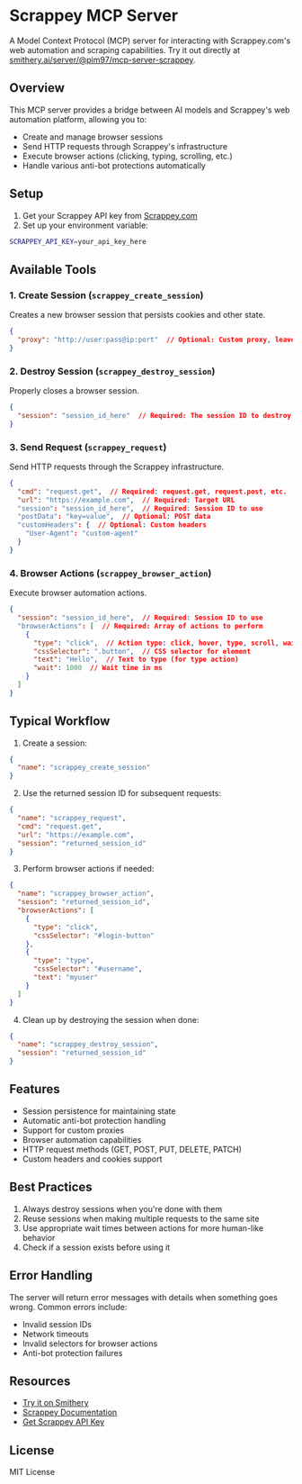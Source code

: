 # Scrappey MCP Server

A Model Context Protocol (MCP) server for interacting with Scrappey.com's web automation and scraping capabilities. Try it out directly at [smithery.ai/server/@pim97/mcp-server-scrappey](https://smithery.ai/server/@pim97/mcp-server-scrappey).

## Overview

This MCP server provides a bridge between AI models and Scrappey's web automation platform, allowing you to:
- Create and manage browser sessions
- Send HTTP requests through Scrappey's infrastructure
- Execute browser actions (clicking, typing, scrolling, etc.)
- Handle various anti-bot protections automatically

## Setup

1. Get your Scrappey API key from [Scrappey.com](https://scrappey.com)
2. Set up your environment variable:
```bash
SCRAPPEY_API_KEY=your_api_key_here
```

## Available Tools

### 1. Create Session (`scrappey_create_session`)
Creates a new browser session that persists cookies and other state.

```json
{
  "proxy": "http://user:pass@ip:port"  // Optional: Custom proxy, leave empty for default
}
```

### 2. Destroy Session (`scrappey_destroy_session`)
Properly closes a browser session.

```json
{
  "session": "session_id_here"  // Required: The session ID to destroy
}
```

### 3. Send Request (`scrappey_request`)
Send HTTP requests through the Scrappey infrastructure.

```json
{
  "cmd": "request.get",  // Required: request.get, request.post, etc.
  "url": "https://example.com",  // Required: Target URL
  "session": "session_id_here",  // Required: Session ID to use
  "postData": "key=value",  // Optional: POST data
  "customHeaders": {  // Optional: Custom headers
    "User-Agent": "custom-agent"
  }
}
```

### 4. Browser Actions (`scrappey_browser_action`)
Execute browser automation actions.

```json
{
  "session": "session_id_here",  // Required: Session ID to use
  "browserActions": [  // Required: Array of actions to perform
    {
      "type": "click",  // Action type: click, hover, type, scroll, wait
      "cssSelector": ".button",  // CSS selector for element
      "text": "Hello",  // Text to type (for type action)
      "wait": 1000  // Wait time in ms
    }
  ]
}
```

## Typical Workflow

1. Create a session:
```json
{
  "name": "scrappey_create_session"
}
```

2. Use the returned session ID for subsequent requests:
```json
{
  "name": "scrappey_request",
  "cmd": "request.get",
  "url": "https://example.com",
  "session": "returned_session_id"
}
```

3. Perform browser actions if needed:
```json
{
  "name": "scrappey_browser_action",
  "session": "returned_session_id",
  "browserActions": [
    {
      "type": "click",
      "cssSelector": "#login-button"
    },
    {
      "type": "type",
      "cssSelector": "#username",
      "text": "myuser"
    }
  ]
}
```

4. Clean up by destroying the session when done:
```json
{
  "name": "scrappey_destroy_session",
  "session": "returned_session_id"
}
```

## Features

- Session persistence for maintaining state
- Automatic anti-bot protection handling
- Support for custom proxies
- Browser automation capabilities
- HTTP request methods (GET, POST, PUT, DELETE, PATCH)
- Custom headers and cookies support

## Best Practices

1. Always destroy sessions when you're done with them
2. Reuse sessions when making multiple requests to the same site
3. Use appropriate wait times between actions for more human-like behavior
4. Check if a session exists before using it

## Error Handling

The server will return error messages with details when something goes wrong. Common errors include:
- Invalid session IDs
- Network timeouts
- Invalid selectors for browser actions
- Anti-bot protection failures

## Resources

- [Try it on Smithery](https://smithery.ai/server/@pim97/mcp-server-scrappey)
- [Scrappey Documentation](https://wiki.scrappey.com/getting-started)
- [Get Scrappey API Key](https://scrappey.com)

## License

MIT License
